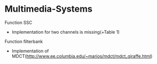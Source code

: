 # Multimedia-Systems

Function SSC
- Implementation for two channels is missing(+Table 1)

Function filterbank
- Implementation of MDCT(http://www.ee.columbia.edu/~marios/mdct/mdct_giraffe.html)

